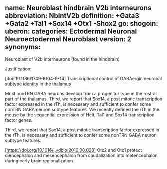 name: Neuroblast hindbrain V2b interneurons
abbreviation: NbIntV2b
definition: +Gata3 +Gata2 +Tal1 +Sox14 +Otx1 -Shox2
go:
shogoin: 
uberon:
categories: Ectodermal Neuronal Neuroectodermal Neuroblast
version: 2
synonyms:
---

Neuroblast of V2b interneurons (found in the hindbrain)

Justification:

[doi:  10.1186/1749-8104-9-14] Transcriptional control of GABAergic neuronal subtype identity in the thalamus

Most nonTRN GABA neurons develop from a progenitor type in the rostral part of the thalamus.
Third, we report that Sox14, a post mitotic transcription factor expressed in the rTh, is necessary and sufficient to confer some nonTRN GABA neuron subtype features.
We recently defined the rTh in the mouse by the sequential expression of Helt, Tal1 and Sox14 transcription factor genes.

Third, we report that Sox14, a post mitotic transcription factor expressed in the rTh, is necessary and sufficient to confer some nonTRN GABA neuron subtype features.


[https://doi.org/10.1016/j.ydbio.2010.08.028] Otx2 and Otx1 protect diencephalon and mesencephalon from caudalization into metencephalon during early brain regionalization